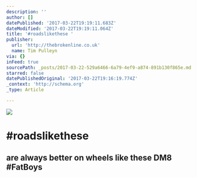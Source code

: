 ```yaml
---
description: ''
author: []
datePublished: '2017-03-22T19:19:11.683Z'
dateModified: '2017-03-22T19:19:11.064Z'
title: '#roadslikethese '
publisher:
  url: 'http://thebrokenline.co.uk'
  name: Tim Pulleyn
via: {}
inFeed: true
sourcePath: _posts/2017-03-22-529a6466-6a79-4ef9-a874-891b130f865e.md
starred: false
datePublishedOriginal: '2017-03-22T19:16:19.774Z'
_context: 'http://schema.org'
_type: Article

---
```

![](https://the-grid-user-content.s3-us-west-2.amazonaws.com/677600f3-24cf-45e0-8c16-40813e01a36d.jpg)

# \#roadslikethese 

## are always better on wheels like these DM8 \#FatBoys